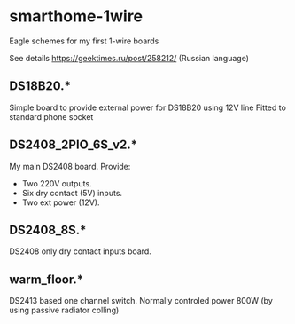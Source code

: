 # smarthome-1wire
Eagle schemes for my first 1-wire boards

See details https://geektimes.ru/post/258212/ (Russian language)

## DS18B20.*
Simple board to provide external power for DS18B20 using 12V line
Fitted to standard phone socket

## DS2408_2PIO_6S_v2.*
My main DS2408 board.
Provide:
* Two 220V outputs.
* Six dry contact (5V) inputs.
* Two ext power (12V).

## DS2408_8S.*
DS2408 only dry contact inputs board.

## warm_floor.*
DS2413 based one channel switch.
Normally controled power 800W (by using passive radiator colling)
